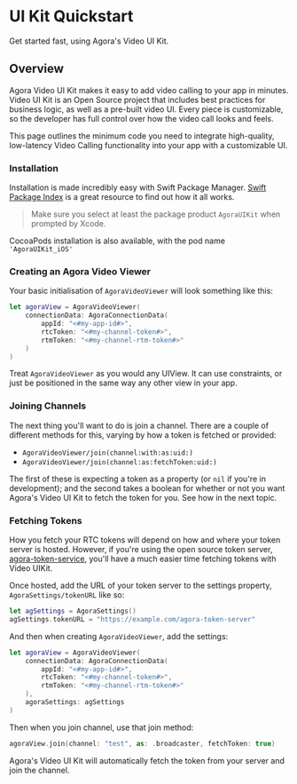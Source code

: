 # UI Kit Quickstart

Get started fast, using Agora's Video UI Kit.

## Overview

Agora Video UI Kit makes it easy to add video calling to your app in minutes. Video UI Kit is an Open Source project that includes best practices for business logic, as well as a pre-built video UI. Every piece is customizable, so the developer has full control over how the video call looks and feels.

This page outlines the minimum code you need to integrate high-quality, low-latency Video Calling functionality into your app with a customizable UI.

### Installation

Installation is made incredibly easy with Swift Package Manager. [Swift Package Index](https://swiftpackageindex.com/AgoraIO-Community/VideoUIKit-iOS) is a great resource to find out how it all works.

> Make sure you select at least the package product `AgoraUIKit` when prompted by Xcode.

CocoaPods installation is also available, with the pod name `'AgoraUIKit_iOS'`

### Creating an Agora Video Viewer

Your basic initialisation of ``AgoraVideoViewer`` will look something like this:

```swift
let agoraView = AgoraVideoViewer(
    connectionData: AgoraConnectionData(
        appId: "<#my-app-id#>",
        rtcToken: "<#my-channel-token#>",
        rtmToken: "<#my-channel-rtm-token#>"
    )
)
```

Treat ``AgoraVideoViewer`` as you would any UIView. It can use constraints, or just be positioned in the same way any other view in your app.

### Joining Channels

The next thing you'll want to do is join a channel. There are a couple of different methods for this, varying by how a token is fetched or provided:

- ``AgoraVideoViewer/join(channel:with:as:uid:)``
- ``AgoraVideoViewer/join(channel:as:fetchToken:uid:)``

The first of these is expecting a token as a property (or `nil` if you're in development); and the second takes a boolean for whether or not you want Agora's Video UI Kit to fetch the token for you. See how in the next topic.

### Fetching Tokens

How you fetch your RTC tokens will depend on how and where your token server is hosted.
However, if you're using the open source token server, [agora-token-service](https://github.com/AgoraIO-Community/agora-token-service), you'll have a much easier time fetching tokens with Video UIKit.

Once hosted, add the URL of your token server to the settings property, ``AgoraSettings/tokenURL`` like so:

```swift
let agSettings = AgoraSettings()
agSettings.tokenURL = "https://example.com/agora-token-server"
```

And then when creating ``AgoraVideoViewer``, add the settings:

```swift
let agoraView = AgoraVideoViewer(
    connectionData: AgoraConnectionData(
        appId: "<#my-app-id#>",
        rtcToken: "<#my-channel-token#>",
        rtmToken: "<#my-channel-rtm-token#>"
    ),
    agoraSettings: agSettings
)
```

Then when you join channel, use that join method:

```swift
agoraView.join(channel: "test", as: .broadcaster, fetchToken: true)
```

Agora's Video UI Kit will automatically fetch the token from your server and join the channel.


